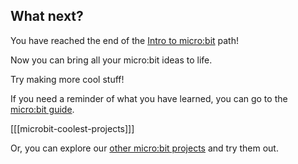 ## What next?

You have reached the end of the [Intro to micro:bit](https://projects.raspberrypi.org/en/pathways/microbit-intro) path!

Now you can bring all your micro:bit ideas to life. 

Try making more cool stuff! 

If you need a reminder of what you have learned, you can go to the [micro:bit guide](https://projects.raspberrypi.org/en/projects/getting-started-with-microbit).

[[[microbit-coolest-projects]]]

Or, you can explore our [other micro:bit projects](https://projects.raspberrypi.org/en/projects?software%5B%5D=makecode&curriculum%5B%5D=%201) and try them out.